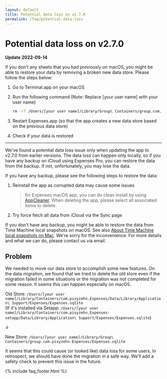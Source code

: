 ```yaml
---
layout: default
title: Potential data loss on v2.7.0
permalink: /faq/potential-data-loss
---
```


# Potential data loss on v2.7.0

**Update 2022-09-14**

If you don't any sheets that you had previously on macOS, you might be able to restore your data by removing a broken new data store. Please follow the steps below:

1. Go to Terminal.app on your macOS
2. Run the following command (Note: Replace [your user name] with your user name)

    ```sh
    rm -rf /Users/[your user name]/Library/Group\ Containers/group.com.pixyzehn.Expenses/Expenses.sqlite
    ```

3. Restart Expenses.app (so that the app creates a new data store based on the previous data store)
4. Check if your data is restored

---

We've found a potential data loss issue only when updating the app to v2.7.0 from earlier versions. The data loss can happen only locally, so if you have any backup on iCloud using Expenses Pro, you can restore the data from the backup. If not, unfortunately, you may lose the data.

If you have any backup, please see the following steps to restore the data:

1. Reinstall the app as corrupted data may cause some issues

    > for Expenses macOS app, you can do clean install by using [AppCleaner](https://freemacsoft.net/appcleaner/). When deleting the app, please select all associated items to delete.

2. Try force fetch all data from iCloud via the Sync page

If you don't have any backup, you might be able to restore the data from Time Machine local snapshots on macOS. See also [About Time Machine local snapshots on Mac](https://support.apple.com/guide/mac-help/about-time-machine-local-snapshots-mh35933/mac). We're sorry for the inconvenience. For more details and what we can do, please contact us via email.

## Problem

We needed to move our data store to accomplish some new features. On the data migration, we found that we tried to delete the old store even if the migration failed in some situations or the migration was not completed for some reason. It seems this can happen especially on macOS.

Old Store:
`/Users/[your user name]/Library/Containers/com.pixyzehn.Expenses/Data/Library/Application\ Support/Expenses/Expenses.sqlite`  
(If it's installed via Setapp: `/Users/[your user name]/Library/Containers/com.pixyzehn.Expenses-setapp/Data/Library/Application\ Support/Expenses/Expenses.sqlite`)

↓

New Store:
`/Users/[your user name]/Library/Group\ Containers/group.com.pixyzehn.Expenses/Expenses.sqlite`

It seems that this could cause (or looked like) data loss for some users. In retrospect, we should have done the migration in a safe way. We'll add a safety check to prevent this issue in the future.

{% include faq_footer.html %}
